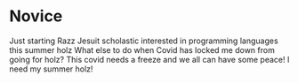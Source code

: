 # Novice
Just starting
Razz Jesuit scholastic interested in programming languages this summer holz
What else to do when Covid has locked me down from going for holz?
This covid needs a freeze and we all can have some peace!
I need my summer holz!
